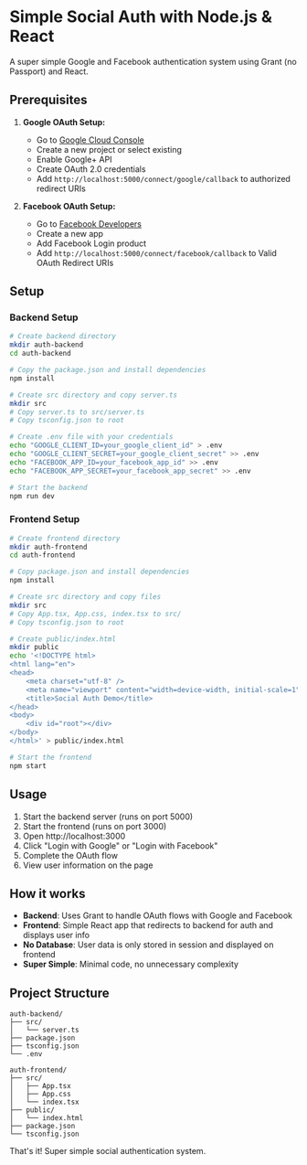 # Simple Social Auth with Node.js & React

A super simple Google and Facebook authentication system using Grant (no Passport) and React.

## Prerequisites

1. **Google OAuth Setup:**
   - Go to [Google Cloud Console](https://console.cloud.google.com/)
   - Create a new project or select existing
   - Enable Google+ API
   - Create OAuth 2.0 credentials
   - Add `http://localhost:5000/connect/google/callback` to authorized redirect URIs

2. **Facebook OAuth Setup:**
   - Go to [Facebook Developers](https://developers.facebook.com/)
   - Create a new app
   - Add Facebook Login product
   - Add `http://localhost:5000/connect/facebook/callback` to Valid OAuth Redirect URIs

## Setup

### Backend Setup
```bash
# Create backend directory
mkdir auth-backend
cd auth-backend

# Copy the package.json and install dependencies
npm install

# Create src directory and copy server.ts
mkdir src
# Copy server.ts to src/server.ts
# Copy tsconfig.json to root

# Create .env file with your credentials
echo "GOOGLE_CLIENT_ID=your_google_client_id" > .env
echo "GOOGLE_CLIENT_SECRET=your_google_client_secret" >> .env
echo "FACEBOOK_APP_ID=your_facebook_app_id" >> .env
echo "FACEBOOK_APP_SECRET=your_facebook_app_secret" >> .env

# Start the backend
npm run dev
```

### Frontend Setup
```bash
# Create frontend directory
mkdir auth-frontend
cd auth-frontend

# Copy package.json and install dependencies
npm install

# Create src directory and copy files
mkdir src
# Copy App.tsx, App.css, index.tsx to src/
# Copy tsconfig.json to root

# Create public/index.html
mkdir public
echo '<!DOCTYPE html>
<html lang="en">
<head>
    <meta charset="utf-8" />
    <meta name="viewport" content="width=device-width, initial-scale=1" />
    <title>Social Auth Demo</title>
</head>
<body>
    <div id="root"></div>
</body>
</html>' > public/index.html

# Start the frontend
npm start
```

## Usage

1. Start the backend server (runs on port 5000)
2. Start the frontend (runs on port 3000)
3. Open http://localhost:3000
4. Click "Login with Google" or "Login with Facebook"
5. Complete the OAuth flow
6. View user information on the page

## How it works

- **Backend**: Uses Grant to handle OAuth flows with Google and Facebook
- **Frontend**: Simple React app that redirects to backend for auth and displays user info
- **No Database**: User data is only stored in session and displayed on frontend
- **Super Simple**: Minimal code, no unnecessary complexity

## Project Structure

```
auth-backend/
├── src/
│   └── server.ts
├── package.json
├── tsconfig.json
└── .env

auth-frontend/
├── src/
│   ├── App.tsx
│   ├── App.css
│   └── index.tsx
├── public/
│   └── index.html
├── package.json
└── tsconfig.json
```

That's it! Super simple social authentication system.
